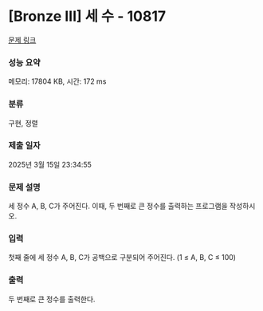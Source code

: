 # [Bronze III] 세 수 - 10817 

[문제 링크](https://www.acmicpc.net/problem/10817) 

### 성능 요약

메모리: 17804 KB, 시간: 172 ms

### 분류

구현, 정렬

### 제출 일자

2025년 3월 15일 23:34:55

### 문제 설명

<p style="user-select: auto !important;">세 정수 A, B, C가 주어진다. 이때, 두 번째로 큰 정수를 출력하는 프로그램을 작성하시오. </p>

### 입력 

 <p style="user-select: auto !important;">첫째 줄에 세 정수 A, B, C가 공백으로 구분되어 주어진다. (1 ≤ A, B, C ≤ 100)</p>

### 출력 

 <p style="user-select: auto !important;">두 번째로 큰 정수를 출력한다.</p>

